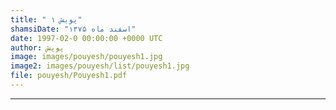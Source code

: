 ```yaml
---
title: " پویش ۱"
shamsiDate: "اسفند ماه ۱۳۷۵"
date: 1997-02-0 00:00:00 +0000 UTC
author: پویش
image: images/pouyesh/pouyesh1.jpg
image2: images/pouyesh/list/pouyesh1.jpg
file: pouyesh/Pouyesh1.pdf
---
```


----
